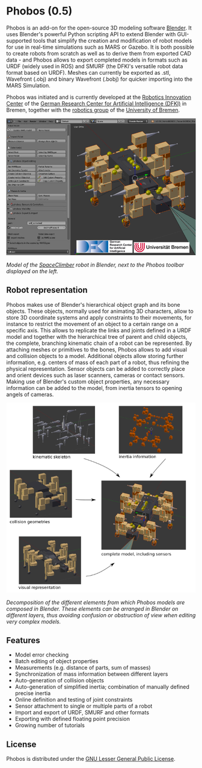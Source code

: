 Phobos (0.5)
============

Phobos is an add-on for the open-source 3D modeling software [Blender](http://www.blender.org). It uses Blender's powerful Python scripting API to extend Blender with GUI-supported tools that simplify the creation and modification of robot models for use in real-time simulations such as MARS or Gazebo. It is both possible to create robots from scratch as well as to derive them from exported CAD data - and Phobos allows to export completed models in formats such as URDF (widely used in ROS) and SMURF (the DFKI's versatile robot data format based on URDF). Meshes can currently be exported as .stl, Wavefront (.obj) and binary Wavefront (.bobj) for quicker importing into the MARS Simulation.

Phobos was initiated and is currently developed at the [Robotics Innovation Center](http://robotik.dfki-bremen.de/en/startpage.html) of the [German Research Center for Artificial Intelligence (DFKI)](http://www.dfki.de) in Bremen, together with the [robotics group](http://www.informatik.uni-bremen.de/robotik/index_en.php) of the [University of Bremen](http://www.uni-bremen.de/en.html).

![Model of the SpaceClimber robot in Blender, next to the Phobos toolbar displayed on the left.](doc/img/phobos_spaceclimber.png)

*Model of the [SpaceClimber](http://robotik.dfki-bremen.de/en/research/projects/spaceclimber-1.html) robot in Blender, next to the Phobos toolbar displayed on the left.*

## Robot representation
Phobos makes use of Blender's hierarchical object graph and its bone objects. These objects, normally used for animating 3D characters, allow to store 3D coordinate systems and apply constraints to their movements, for instance to restrict the movement of an object to a certain range on a specific axis. This allows to replicate the links and joints defined in a URDF model and together with the hierarchical tree of parent and child objects, the complete, branching kinematic chain of a robot can be represented.
By attaching meshes or primitives to the bones, Phobos allows to add visual and collision objects to a model. Additional objects allow storing further information, e.g. centers of mass of each part of a robot, thus refining the physical representation. Sensor objects can be added to correctly place and orient devices such as laser scanners, cameras or contact sensors. Making use of Blender's custom object properties, any necessary information can be added to the model, from inertia tensors to opening angels of cameras.

![Decomposition of the different elements from which Phobos models are composed in Blender.](doc/img/phobos_elements.png)

*Decomposition of the different elements from which Phobos models are composed in Blender. These elements can be arranged in Blender on different layers, thus avoiding confusion or obstruction of view when editing very complex models.*


## Features

- Model error checking
- Batch editing of object properties
- Measurements (e.g. distance of parts, sum of masses)
- Synchronization of mass information between different layers
- Auto-generation of collision objects
- Auto-generation of simplified inertia; combination of manually defined precise inertia
- Online definition and testing of joint constraints
- Sensor attachment to single or multiple parts of a robot
- Import and export of URDF, SMURF and other formats
- Exporting with defined floating point precision
- Growing number of tutorials

## License

Phobos is distributed under the [GNU Lesser General Public License](https://www.gnu.org/licenses/lgpl.html).
